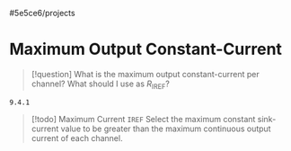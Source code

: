 #5e5ce6/projects 

# Maximum Output Constant-Current

> [!question]
> What is the maximum output constant-current per channel?
> What should I use as $R_\text{IREF}$?

`9.4.1`

> [!todo] Maximum Current `IREF`
> Select the maximum constant sink-current value to be greater than the maximum continuous output current of each channel.